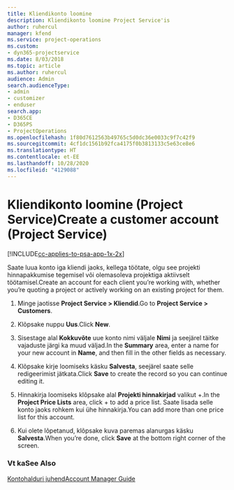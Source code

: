 ```yaml
---
title: Kliendikonto loomine
description: Kliendikonto loomine Project Service'is
author: ruhercul
manager: kfend
ms.service: project-operations
ms.custom:
- dyn365-projectservice
ms.date: 8/03/2018
ms.topic: article
ms.author: ruhercul
audience: Admin
search.audienceType:
- admin
- customizer
- enduser
search.app:
- D365CE
- D365PS
- ProjectOperations
ms.openlocfilehash: 1f80d7612563b49765c5d0dc36e0033c9f7c42f9
ms.sourcegitcommit: 4cf1dc1561b92fca4175f0b3813133c5e63ce8e6
ms.translationtype: HT
ms.contentlocale: et-EE
ms.lasthandoff: 10/28/2020
ms.locfileid: "4129088"
---
```

# <a name="create-a-customer-account-project-service"></a><span data-ttu-id="ae1a0-103">Kliendikonto loomine (Project Service)</span><span class="sxs-lookup"><span data-stu-id="ae1a0-103">Create a customer account (Project Service)</span></span>

[!INCLUDE[cc-applies-to-psa-app-1x-2x](../includes/cc-applies-to-psa-app-1x-2x.md)]

<span data-ttu-id="ae1a0-104">Saate luua konto iga kliendi jaoks, kellega töötate, olgu see projekti hinnapakkumise tegemisel või olemasoleva projektiga aktiivselt töötamisel.</span><span class="sxs-lookup"><span data-stu-id="ae1a0-104">Create an account for each client you’re working with, whether you’re quoting a project or actively working on an existing project for them.</span></span>  
  
1.  <span data-ttu-id="ae1a0-105">Minge jaotisse **Project Service > Kliendid**.</span><span class="sxs-lookup"><span data-stu-id="ae1a0-105">Go to **Project Service > Customers**.</span></span>  
  
2.  <span data-ttu-id="ae1a0-106">Klõpsake nuppu **Uus**.</span><span class="sxs-lookup"><span data-stu-id="ae1a0-106">Click **New**.</span></span>  
  
3.  <span data-ttu-id="ae1a0-107">Sisestage alal **Kokkuvõte** uue konto nimi väljale **Nimi** ja seejärel täitke vajaduste järgi ka muud väljad.</span><span class="sxs-lookup"><span data-stu-id="ae1a0-107">In the **Summary** area, enter a name for your new account in **Name**, and then fill in the other fields as necessary.</span></span>  
  
4.  <span data-ttu-id="ae1a0-108">Klõpsake kirje loomiseks käsku **Salvesta**, seejärel saate selle redigeerimist jätkata.</span><span class="sxs-lookup"><span data-stu-id="ae1a0-108">Click **Save** to create the record so you can continue editing it.</span></span>  
  
5.  <span data-ttu-id="ae1a0-109">Hinnakirja loomiseks klõpsake alal **Projekti hinnakirjad** valikut +.</span><span class="sxs-lookup"><span data-stu-id="ae1a0-109">In the **Project Price Lists** area, click + to add a price list.</span></span> <span data-ttu-id="ae1a0-110">Saate lisada selle konto jaoks rohkem kui ühe hinnakirja.</span><span class="sxs-lookup"><span data-stu-id="ae1a0-110">You can add more than one price list for this account.</span></span>  
  
6.  <span data-ttu-id="ae1a0-111">Kui olete lõpetanud, klõpsake kuva paremas alanurgas käsku **Salvesta**.</span><span class="sxs-lookup"><span data-stu-id="ae1a0-111">When you’re done, click **Save** at the bottom right corner of the screen.</span></span>  
  
### <a name="see-also"></a><span data-ttu-id="ae1a0-112">Vt ka</span><span class="sxs-lookup"><span data-stu-id="ae1a0-112">See Also</span></span>  
 [<span data-ttu-id="ae1a0-113">Kontohalduri juhend</span><span class="sxs-lookup"><span data-stu-id="ae1a0-113">Account Manager Guide</span></span>](../psa/account-manager-guide.md)
